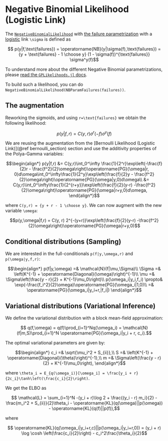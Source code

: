 # Negative Binomial Likelihood (Logistic Link)

The [`NegativeBinomialLikelihood`](@ref) with [the failure parametrization](https://en.wikipedia.org/wiki/Negative_binomial_distribution) with a [logistic](https://en.wikipedia.org/wiki/Logistic_function) link ``\sigma`` is defined as

```math
    p(y|f,\text{failures}) = \operatorname{NB}(y|\sigma(f),\text{failures}) = {y + \text{failures} - 1 \choose y} (1 - \sigma(f))^{\text{failures}} \sigma^y(f)
```

To understand more about the different Negative Binomial parametrizations, please [read the `GPLikelihoods.jl` docs](https://juliagaussianprocesses.github.io/GPLikelihoods.jl/stable/api/#GPLikelihoods.NegativeBinomialLikelihood).

To build such a likelihood, you can do `NegativeBinomialLikelihood(NBParamFailures(failures))`.

## The augmentation

Reworking the sigmoids, and using ``r=\text{failures}`` we obtain the following likelihood:

```math
p(y|f,r) = C(y,r) \sigma^r(-f)\sigma^y(f)
```

We are reusing the augmentation from the [Bernoulli Likelihood (Logistic Link)](@ref bernoulli_section) section and use the additivity properties of the Polya-Gamma variables:

```math
\begin{align*}
    p(y|f,r) &= C(y,r)\int_0^\infty \frac{1}{2^r}\exp\left(-\frac{f}{2}r - \frac{f^2}{2}\omega\right)\operatorname{PG}(\omega|r, 0)d\omega\int_0^\infty\frac{1}{2^y}\exp\left(\frac{f}{2}y - \frac{f^2}{2}\omega\right)\operatorname{PG}(\omega|y,0)d\omega\\ 
    &= C(y,r)\int_0^\infty\frac{1}{2^{r+y}}\exp\left(\frac{f}{2}(y-r) -\frac{f^2}{2}\omega\right)\operatorname{PG}(\omega|r+y,0)d\omega,
\end{align*}
```

where ``C(y,r) = {y + r - 1 \choose y}``.
We can now augment with the new variable ``\omega``:

```math
p(y,\omega|f,r) = C(y, r) 2^{-(y+r)}\exp\left(\frac{f}{2}(y-r) -\frac{f^2}{2}\omega\right)\operatorname{PG}(\omega|r+y,0)
```

## Conditional distributions (Sampling)

We are interested in the full-conditionals ``p(f|y,\omega,r)`` and ``p(\omega|y,f,r)``:

```math
\begin{align*}
    p(f|y,\omega) =& \mathcal{N}(f|\mu,\Sigma)\\
    \Sigma =& \left(K^{-1} + \operatorname{Diagonal}(\omega)\right)^{-1}\\
    \mu =& \Sigma\left(\frac{y - r}{2} + K^{-1}\mu_0\right)\\
    p(\omega_i|y_i,f_i) \propto& \exp(-\frac{f_i^2}{2}\omega)\operatorname{PG}(\omega_i|1,0)\\
    =& \operatorname{PG}(\omega_i|y_i+r,|f_i|)
\end{align*}
```

## Variational distributions (Variational Inference)

We define the variational distribution with a block mean-field approximation:

```math
    q(f,\omega) = q(f)\prod_{i=1}^Nq(\omega_i) = \mathcal{N}(f|m,S)\prod_{i=1}^N \operatorname{PG}(\omega_i|y_i + r, c_i).
```

The optimal variational parameters are given by:

```math
\begin{align*}
    c_i =& \sqrt{\mu_i^2 + S_{ii}},\\
    S =& \left(K^{-1} + \operatorname{Diagonal}(\theta)\right)^{-1},\\
    m =& \Sigma\left(\frac{y - r}{2} + K^{-1}\mu_0\right),
\end{align*}
```

where ``\theta_i = E_{q(\omega_i)}[\omega_i] = \frac{y_i + r}{2c_i}\tanh\left(\frac{c_i}{2}\right)``.

We get the ELBO as

```math
    \mathcal{L} = \sum_{i=1}^N -(y_i + r)\log 2 + \frac{(y_i - r) m_i}{2} - \frac{m_i^2 + S_{ii}}{2}\theta_i - \operatorname{KL}(q(\omega)||p(\omega)) - \operatorname{KL}(q(f)||p(f)),
```

where

```math
    \operatorname{KL}(q(\omega_i|y_i+r,c)||p(\omega_i|y_i+r,0)) = (y_i + r) \log \cosh \left(\frac{c_i}{2}\right) - c_i^2\frac{\theta_i}{2}
```
